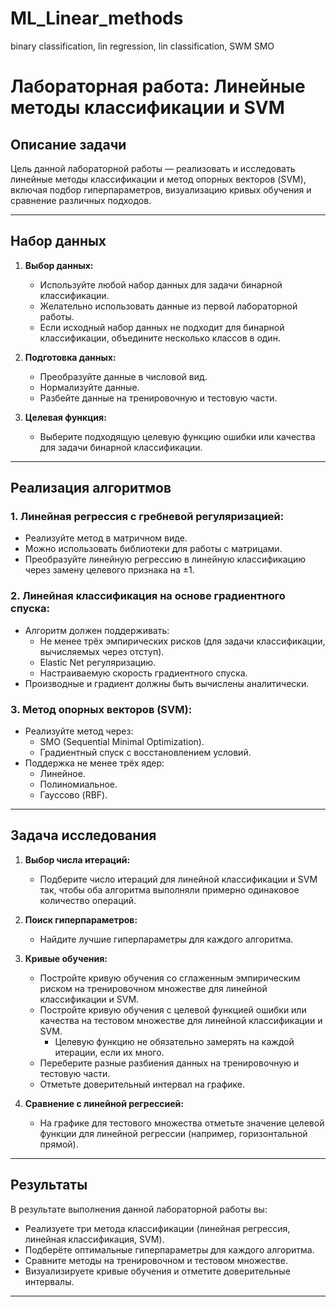 # ML_Linear_methods
binary classification, lin regression, lin classification, SWM SMO

# Лабораторная работа: Линейные методы классификации и SVM

## Описание задачи

Цель данной лабораторной работы — реализовать и исследовать линейные методы классификации и метод опорных векторов (SVM), включая подбор гиперпараметров, визуализацию кривых обучения и сравнение различных подходов.

---

## Набор данных

1. **Выбор данных:**
   - Используйте любой набор данных для задачи бинарной классификации.
   - Желательно использовать данные из первой лабораторной работы.
   - Если исходный набор данных не подходит для бинарной классификации, объедините несколько классов в один.

2. **Подготовка данных:**
   - Преобразуйте данные в числовой вид.
   - Нормализуйте данные.
   - Разбейте данные на тренировочную и тестовую части.

3. **Целевая функция:**
   - Выберите подходящую целевую функцию ошибки или качества для задачи бинарной классификации.

---

## Реализация алгоритмов

### 1. **Линейная регрессия с гребневой регуляризацией:**
   - Реализуйте метод в матричном виде.
   - Можно использовать библиотеки для работы с матрицами.
   - Преобразуйте линейную регрессию в линейную классификацию через замену целевого признака на ±1.

### 2. **Линейная классификация на основе градиентного спуска:**
   - Алгоритм должен поддерживать:
     - Не менее трёх эмпирических рисков (для задачи классификации, вычисляемых через отступ).
     - Elastic Net регуляризацию.
     - Настраиваемую скорость градиентного спуска.
   - Производные и градиент должны быть вычислены аналитически.

### 3. **Метод опорных векторов (SVM):**
   - Реализуйте метод через:
     - SMO (Sequential Minimal Optimization).
     - Градиентный спуск с восстановлением условий.
   - Поддержка не менее трёх ядер:
     - Линейное.
     - Полиномиальное.
     - Гауссово (RBF).

---

## Задача исследования

1. **Выбор числа итераций:**
   - Подберите число итераций для линейной классификации и SVM так, чтобы оба алгоритма выполняли примерно одинаковое количество операций.

2. **Поиск гиперпараметров:**
   - Найдите лучшие гиперпараметры для каждого алгоритма.

3. **Кривые обучения:**
   - Постройте кривую обучения со сглаженным эмпирическим риском на тренировочном множестве для линейной классификации и SVM.
   - Постройте кривую обучения с целевой функцией ошибки или качества на тестовом множестве для линейной классификации и SVM.
     - Целевую функцию не обязательно замерять на каждой итерации, если их много.
   - Переберите разные разбиения данных на тренировочную и тестовую части.
   - Отметьте доверительный интервал на графике.

4. **Сравнение с линейной регрессией:**
   - На графике для тестового множества отметьте значение целевой функции для линейной регрессии (например, горизонтальной прямой).

---

## Результаты

В результате выполнения данной лабораторной работы вы:
- Реализуете три метода классификации (линейная регрессия, линейная классификация, SVM).
- Подберёте оптимальные гиперпараметры для каждого алгоритма.
- Сравните методы на тренировочном и тестовом множестве.
- Визуализируете кривые обучения и отметите доверительные интервалы.

--- 
